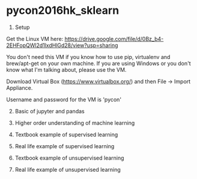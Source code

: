 # pycon2016hk_sklearn

1. Setup

Get the Linux VM here: https://drive.google.com/file/d/0Bz_b4-2EHFopQWl2d1lxdHlGd28/view?usp=sharing

You don't need this VM if you know how to use pip, virtualenv and brew/apt-get on your own machine. If you are using Windows or you don't know what I'm talking about, please use the VM.

Download Virtual Box (https://www.virtualbox.org/) and then File -> Import Appliance.

Username and password for the VM is 'pycon'

2. Basic of jupyter and pandas

3. Higher order understanding of machine learning

4. Textbook example of supervised learning

5. Real life example of supervised learning

6. Textbook example of unsupervised learning

7. Real life example of unsupervised learning

